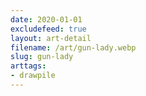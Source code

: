 ```yaml
---
date: 2020-01-01
excludefeed: true
layout: art-detail
filename: /art/gun-lady.webp
slug: gun-lady
arttags:
- drawpile
---
```


